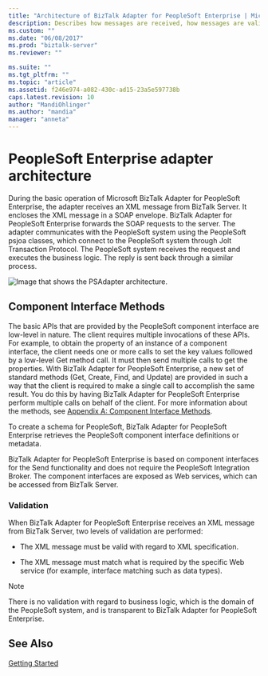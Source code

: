 ```yaml
---
title: "Architecture of BizTalk Adapter for PeopleSoft Enterprise | Microsoft Docs"
description: Describes how messages are received, how messages are validates, and provides info on the component interface methods when using the PeopleSoft adapter with BizTalk Server
ms.custom: ""
ms.date: "06/08/2017"
ms.prod: "biztalk-server"
ms.reviewer: ""

ms.suite: ""
ms.tgt_pltfrm: ""
ms.topic: "article"
ms.assetid: f246e974-a082-430c-ad15-23a5e597738b
caps.latest.revision: 10
author: "MandiOhlinger"
ms.author: "mandia"
manager: "anneta"
---
```

# PeopleSoft Enterprise adapter architecture
During the basic operation of Microsoft BizTalk Adapter for PeopleSoft Enterprise, the adapter receives an XML message from BizTalk Server. It encloses the XML message in a SOAP envelope. BizTalk Adapter for PeopleSoft Enterprise forwards the SOAP requests to the server. The adapter communicates with the PeopleSoft system using the PeopleSoft psjoa classes, which connect to the PeopleSoft system through Jolt Transaction Protocol. The PeopleSoft system receives the request and executes the business logic. The reply is sent back through a similar process.  
  
 ![Image that shows the PSAdapter architecture.](../core/media/psadapter-01-architecture.gif "PSAdapter_01_Architecture")  

  
## Component Interface Methods  
 The basic APIs that are provided by the PeopleSoft component interface are low-level in nature. The client requires multiple invocations of these APIs. For example, to obtain the property of an instance of a component interface, the client needs one or more calls to set the key values followed by a low-level Get method call. It must then send multiple calls to get the properties. With BizTalk Adapter for PeopleSoft Enterprise, a new set of standard methods (Get, Create, Find, and Update) are provided in such a way that the client is required to make a single call to accomplish the same result. You do this by having BizTalk Adapter for PeopleSoft Enterprise perform multiple calls on behalf of the client. For more information about the methods, see [Appendix A: Component Interface Methods](../core/appendix-a-component-interface-methods.md).  
  
 To create a schema for PeopleSoft, BizTalk Adapter for PeopleSoft Enterprise retrieves the PeopleSoft component interface definitions or metadata.  
  
 BizTalk Adapter for PeopleSoft Enterprise is based on component interfaces for the Send functionality and does not require the PeopleSoft Integration Broker. The component interfaces are exposed as Web services, which can be accessed from BizTalk Server.  
  
### Validation  
 When BizTalk Adapter for PeopleSoft Enterprise receives an XML message from BizTalk Server, two levels of validation are performed:  
  
-   The XML message must be valid with regard to XML specification.  
  
-   The XML message must match what is required by the specific Web service (for example, interface matching such as data types).  
  
> [!NOTE]
>  There is no validation with regard to business logic, which is the domain of the PeopleSoft system, and is transparent to BizTalk Adapter for PeopleSoft Enterprise.  
  
## See Also  
 [Getting Started](../core/getting-started-with-biztalk-adapter-for-peoplesoft-enterprise.md)   